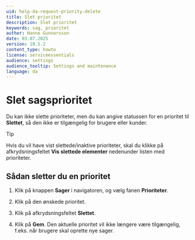 ```yaml
---
uid: help-da-request-priority-delete
title: Slet prioritet
description: Slet prioritet
keywords: sag, prioritet
author: Hanne Gunnarsson
date: 03.07.2025
version: 10.5.2
content_type: howto
license: serviceessentials
audience: settings
audience_tooltip: Settings and maintenance
language: da
---
```


# Slet sagsprioritet

Du kan ikke slette prioriteter, men du kan angive statussen for en prioritet til **Slettet**, så den ikke er tilgængelig for brugere eller kunder.

> [!TIP]
> Hvis du vil have vist slettede/inaktive prioriteter, skal du klikke på afkrydsningsfeltet **Vis slettede elementer** nedenunder listen med prioriteter.

## Sådan sletter du en prioritet

1. Klik på knappen **Sager** i navigatoren, og vælg fanen **Prioriteter**.

1. Klik på den ønskede prioritet.

1. Klik på afkrydsningsfeltet **Slettet**.

1. Klik på **Gem**. Den aktuelle prioritet vil ikke længere være tilgængelig, f.eks. når brugere skal oprette nye sager.
